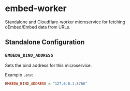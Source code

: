 embed-worker
============
Standalone and Cloudflare-worker microservice for fetching oEmbed/Embed data from URLs.

## Standalone Configuration

### `EMBEDW_BIND_ADDRESS`
Sets the bind address for this microservice.

Example `.env`:

```ini
EMBEDW_BIND_ADDRESS = "127.0.0.1:8766"
```